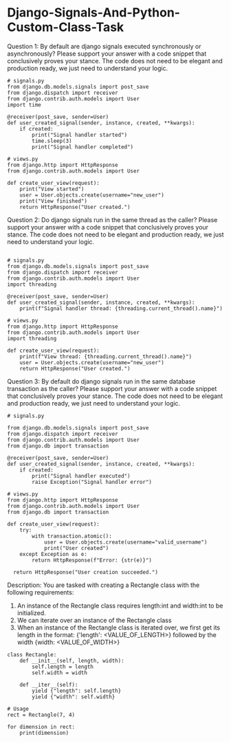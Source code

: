 # Django-Signals-And-Python-Custom-Class-Task

Question 1: By default are django signals executed synchronously or asynchronously? Please support your answer with a code snippet that conclusively proves your stance. The code does not need to be elegant and production ready, we just need to understand your logic.

```
# signals.py
from django.db.models.signals import post_save
from django.dispatch import receiver
from django.contrib.auth.models import User
import time

@receiver(post_save, sender=User)
def user_created_signal(sender, instance, created, **kwargs):
    if created:
        print("Signal handler started")
        time.sleep(3) 
        print("Signal handler completed")

# views.py
from django.http import HttpResponse
from django.contrib.auth.models import User

def create_user_view(request):
    print("View started")
    user = User.objects.create(username="new_user")
    print("View finished")
    return HttpResponse("User created.")

```

Question 2: Do django signals run in the same thread as the caller? Please support your answer with a code snippet that conclusively proves your stance. The code does not need to be elegant and production ready, we just need to understand your logic.

```

# signals.py
from django.db.models.signals import post_save
from django.dispatch import receiver
from django.contrib.auth.models import User
import threading

@receiver(post_save, sender=User)
def user_created_signal(sender, instance, created, **kwargs):
    print(f"Signal handler thread: {threading.current_thread().name}")

# views.py
from django.http import HttpResponse
from django.contrib.auth.models import User
import threading

def create_user_view(request):
    print(f"View thread: {threading.current_thread().name}")
    user = User.objects.create(username="new_user")
    return HttpResponse("User created.")
```

Question 3: By default do django signals run in the same database transaction as the caller? Please support your answer with a code snippet that conclusively proves your stance. The code does not need to be elegant and production ready, we just need to understand your logic.

```
# signals.py

from django.db.models.signals import post_save
from django.dispatch import receiver
from django.contrib.auth.models import User
from django.db import transaction

@receiver(post_save, sender=User)
def user_created_signal(sender, instance, created, **kwargs):
    if created:
        print("Signal handler executed")
        raise Exception("Signal handler error")

# views.py
from django.http import HttpResponse
from django.contrib.auth.models import User
from django.db import transaction

def create_user_view(request):
    try:
        with transaction.atomic():
            user = User.objects.create(username="valid_username")
            print("User created")
    except Exception as e:
        return HttpResponse(f"Error: {str(e)}")

  return HttpResponse("User creation succeeded.")

```
Description: You are tasked with creating a Rectangle class with the following requirements:

1. An instance of the Rectangle class requires length:int and width:int to be initialized.
2. We can iterate over an instance of the Rectangle class 
3. When an instance of the Rectangle class is iterated over, we first get its length in the format: {'length': <VALUE_OF_LENGTH>} followed by the width {width: <VALUE_OF_WIDTH>}

```
class Rectangle:
    def __init__(self, length, width):
        self.length = length
        self.width = width

    def __iter__(self):
        yield {"length": self.length}
        yield {"width": self.width}

# Usage
rect = Rectangle(7, 4)

for dimension in rect:
    print(dimension)
```


